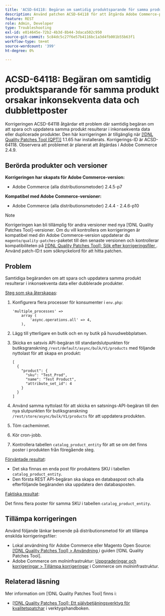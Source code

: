 ```yaml
---
title: 'ACSD-64118: Begäran om samtidig produktsparande för samma produkt orsakar inkonsekventa data och dubblettposter'
description: Använd patchen ACSD-64118 för att åtgärda Adobe Commerce-problemet där samtidig begäran om att spara och uppdatera samma produkt resulterar i inkonsekventa data eller duplicerade produkter.
feature: REST
role: Admin, Developer
type: Troubleshooting
exl-id: e014645e-72b2-4b3d-8b44-3daca502c950
source-git-commit: 5c84dc5c27f6e57b4116bc1a3d4fb001b55b63f1
workflow-type: tm+mt
source-wordcount: '399'
ht-degree: 0%

---
```


# ACSD-64118: Begäran om samtidig produktsparande för samma produkt orsakar inkonsekventa data och dubblettposter

Korrigeringen ACSD-64118 åtgärdar ett problem där samtidig begäran om att spara och uppdatera samma produkt resulterar i inkonsekventa data eller duplicerade produkter. Den här korrigeringen är tillgänglig när [[!DNL Quality Patches Tool (QPT)]](/help/tools/quality-patches-tool/quality-patches-tool-to-self-serve-quality-patches.md) 1.1.65 har installerats. Korrigerings-ID är ACSD-64118. Observera att problemet är planerat att åtgärdas i Adobe Commerce 2.4.9.

## Berörda produkter och versioner

**Korrigeringen har skapats för Adobe Commerce-version:**

* Adobe Commerce (alla distributionsmetoder) 2.4.5-p7

**Kompatibel med Adobe Commerce-versioner:**

* Adobe Commerce (alla distributionsmetoder) 2.4.4 - 2.4.6-p10

>[!NOTE]
>
>Korrigeringen kan bli tillämplig för andra versioner med nya [!DNL Quality Patches Tool]-versioner. Om du vill kontrollera om korrigeringen är kompatibel med din Adobe Commerce-version uppdaterar du `magento/quality-patches`-paketet till den senaste versionen och kontrollerar kompatibiliteten på [[!DNL Quality Patches Tool]: Sök efter korrigeringsfiler ](https://experienceleague.adobe.com/tools/commerce-quality-patches/index.html). Använd patch-ID:t som söknyckelord för att hitta patchen.

## Problem

Samtidiga begäranden om att spara och uppdatera samma produkt resulterar i inkonsekventa data eller dubblerade produkter.

<u>Steg som ska återskapas</u>:

1. Konfigurera flera processer för konsumenter i `env.php`:

   ```
   'multiple_processes' =>
       array (
           'async.operations.all' => 4,
       ),
   ```

1. Lägg till ytterligare en butik och en ny butik på huvudwebbplatsen.
1. Skicka en satsvis API-begäran till standardslutpunkten för butiksgranskning `/rest/default/async/bulk/V1/products` med följande nyttolast för att skapa en produkt:

   ```
   [
     {
       "product": {
         "sku": "Test_Prod",
         "name": "Test Product",
         "attribute_set_id": 4
       }
     }
   ]
   ```

1. Använd samma nyttolast för att skicka en satsnings-API-begäran till den nya slutpunkten för butiksgranskning `/rest/store/async/bulk/V1/products` för att uppdatera produkten.
1. Töm cacheminnet.
1. Kör cron-jobb.
1. Kontrollera tabellen `catalog_product_entity` för att se om det finns poster i produkten från föregående steg.

<u>Förväntade resultat</u>:

* Det ska finnas en enda post för produktens SKU i tabellen `catalog_product_entity`.
* Den första REST API-begäran ska skapa en databaspost och alla efterföljande begäranden ska uppdatera den databasposten.

<u>Faktiska resultat</u>:

Det finns flera poster för samma SKU i tabellen `catalog_product_entity`.

## Tillämpa korrigeringen

Använd följande länkar beroende på distributionsmetod för att tillämpa enskilda korrigeringsfiler:

* Lokal användning för Adobe Commerce eller Magento Open Source: [[!DNL Quality Patches Tool] > Användning ](/help/tools/quality-patches-tool/usage.md) i guiden [!DNL Quality Patches Tool].
* Adobe Commerce om molninfrastruktur: [Uppgraderingar och korrigeringar > Tillämpa korrigeringar](https://experienceleague.adobe.com/docs/commerce-cloud-service/user-guide/develop/upgrade/apply-patches.html) i Commerce om molninfrastruktur.

## Relaterad läsning

Mer information om [!DNL Quality Patches Tool] finns i:

* [[!DNL Quality Patches Tool]: Ett självbetjäningsverktyg för kvalitetspatchar](/help/tools/quality-patches-tool/quality-patches-tool-to-self-serve-quality-patches.md) i verktygshandboken.
